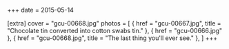 +++
date = 2015-05-14

[extra]
cover = "gcu-00668.jpg"
photos = [
{ href = "gcu-00667.jpg", title = "Chocolate tin converted into cotton swabs tin." },
{ href = "gcu-00666.jpg" },
{ href = "gcu-00668.jpg", title = "The last thing you'll ever see." },
]
+++